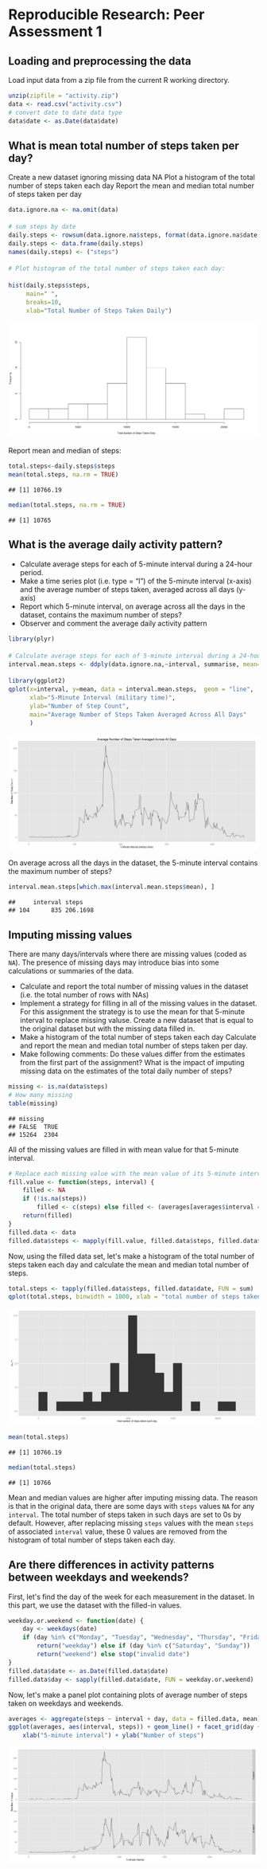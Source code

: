 # Reproducible Research: Peer Assessment 1

## Loading and preprocessing the data

Load input data from a zip file from the current R working directory.

```r
unzip(zipfile = "activity.zip")
data <- read.csv("activity.csv")
# convert date to date data type
data$date <- as.Date(data$date) 
```


## What is mean total number of steps taken per day?

Create a new dataset ignoring missing data NA
Plot a histogram of the total number of steps taken each day
Report the mean and median total number of steps taken per day

```r
data.ignore.na <- na.omit(data) 

# sum steps by date
daily.steps <- rowsum(data.ignore.na$steps, format(data.ignore.na$date, '%Y-%m-%d')) 
daily.steps <- data.frame(daily.steps) 
names(daily.steps) <- ("steps") 

# Plot histogram of the total number of steps taken each day:

hist(daily.steps$steps, 
     main=" ",
     breaks=10,
     xlab="Total Number of Steps Taken Daily")
```

![plot of chunk unnamed-chunk-1](figure/1.png) 

Report mean and median of steps:


```r
total.steps<-daily.steps$steps
mean(total.steps, na.rm = TRUE)
```

```
## [1] 10766.19

```

```r
median(total.steps, na.rm = TRUE)
```

```
## [1] 10765
```


## What is the average daily activity pattern?

- Calculate average steps for each of 5-minute interval during a 24-hour period.
- Make a time series plot (i.e. type = “l”) of the 5-minute interval (x-axis) and the average number of steps taken, averaged across all days (y-axis)
- Report which 5-minute interval, on average across all the days in the dataset, contains the maximum number of steps?
- Observer and comment the average daily activity pattern

```r
library(plyr)

# Calculate average steps for each of 5-minute interval during a 24-hour period
interval.mean.steps <- ddply(data.ignore.na,~interval, summarise, mean=mean(steps))

library(ggplot2)
qplot(x=interval, y=mean, data = interval.mean.steps,  geom = "line",
      xlab="5-Minute Interval (military time)",
      ylab="Number of Step Count",
      main="Average Number of Steps Taken Averaged Across All Days"
      )
```

![plot of chunk unnamed-chunk-2](figure/2.png) 


On average across all the days in the dataset, the 5-minute interval contains
the maximum number of steps?

```r
interval.mean.steps[which.max(interval.mean.steps$mean), ]
```

```
##     interval steps
## 104      835 206.1698
```


## Imputing missing values

There are many days/intervals where there are missing values (coded as `NA`). The presence of missing days may introduce bias into some calculations or summaries of the data.

- Calculate and report the total number of missing values in the dataset (i.e. the total number of rows with NAs)
- Implement a strategy for filling in all of the missing values in the dataset. For this assignment the strategy is to use the mean for that 5-minute interval to replace missing valuse. Create a new dataset that is equal to the original dataset but with the missing data filled in.
- Make a histogram of the total number of steps taken each day
Calculate and report the mean and median total number of steps taken per day.
- Make following comments: Do these values differ from the estimates from the first part of the assignment? What is the impact of imputing missing data on the estimates of the total daily number of steps?

```r
missing <- is.na(data$steps)
# How many missing
table(missing)
```

```
## missing
## FALSE  TRUE 
## 15264  2304
```


All of the missing values are filled in with mean value for that 5-minute
interval.


```r
# Replace each missing value with the mean value of its 5-minute interval
fill.value <- function(steps, interval) {
    filled <- NA
    if (!is.na(steps)) 
        filled <- c(steps) else filled <- (averages[averages$interval == interval, "steps"])
    return(filled)
}
filled.data <- data
filled.data$steps <- mapply(fill.value, filled.data$steps, filled.data$interval)
```

Now, using the filled data set, let's make a histogram of the total number of steps taken each day and calculate the mean and median total number of steps.


```r
total.steps <- tapply(filled.data$steps, filled.data$date, FUN = sum)
qplot(total.steps, binwidth = 1000, xlab = "total number of steps taken each day")
```

![plot of chunk unnamed-chunk-5](figure/3.png) 

```r
mean(total.steps)
```

```
## [1] 10766.19
```

```r
median(total.steps)
```

```
## [1] 10766
```


Mean and median values are higher after imputing missing data. The reason is
that in the original data, there are some days with `steps` values `NA` for 
any `interval`. The total number of steps taken in such days are set to 0s by
default. However, after replacing missing `steps` values with the mean `steps`
of associated `interval` value, these 0 values are removed from the histogram
of total number of steps taken each day.

## Are there differences in activity patterns between weekdays and weekends?
First, let's find the day of the week for each measurement in the dataset. In
this part, we use the dataset with the filled-in values.


```r
weekday.or.weekend <- function(date) {
    day <- weekdays(date)
    if (day %in% c("Monday", "Tuesday", "Wednesday", "Thursday", "Friday")) 
        return("weekday") else if (day %in% c("Saturday", "Sunday")) 
        return("weekend") else stop("invalid date")
}
filled.data$date <- as.Date(filled.data$date)
filled.data$day <- sapply(filled.data$date, FUN = weekday.or.weekend)
```


Now, let's make a panel plot containing plots of average number of steps taken
on weekdays and weekends.

```r
averages <- aggregate(steps ~ interval + day, data = filled.data, mean)
ggplot(averages, aes(interval, steps)) + geom_line() + facet_grid(day ~ .) + 
    xlab("5-minute interval") + ylab("Number of steps")
```

![plot of chunk unnamed-chunk-7](figure/4.png) 

